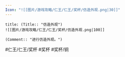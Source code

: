 ```yaml
---
Icon: "![[图片/游戏攻略/仁王/仁王/奖杯/仿造外观.png|30]]"
---
```

```ad-common-bronze-trophy
title: (Title:: "仿造外观")
![[图片/游戏攻略/仁王/仁王/奖杯/仿造外观.png|100]]

(Comment:: "进行仿造外观。")
```

#仁王/仁王/奖杯 #奖杯 #奖杯/铜
